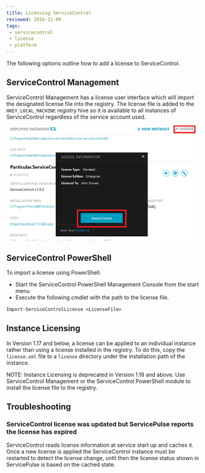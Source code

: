 ```yaml
---
title: Licensing ServiceControl
reviewed: 2016-11-09
tags:
 - servicecontrol
 - license
 - platform
---
```


The following options outline how to add a license to ServiceControl.


## ServiceControl Management

ServiceControl Management  has a license user interface which will import the designated license file into the registry. The license file is added to the `HKEY_LOCAL_MACHINE` registry hive so it is available to all instances of ServiceControl regardless of the service account used.

![](managementutil-addlicense.png 'width=500')


## ServiceControl PowerShell

To import a license using PowerShell:

 * Start the ServiceControl PowerShell Management Console from the start menu
 * Execute the following cmdlet with the path to the license file.

```ps
Import-ServiceControlLicense <LicenseFile>
```


## Instance Licensing

In Version 1.17 and below, a license can be applied to an individual instance rather than using a license installed in the registry. To do this, copy the `license.xml` file to a `license` directory under the installation path of the instance.

NOTE: Instance Licensing is deprecated in Version 1.18 and above. Use ServiceControl Management or the ServiceControl PowerShell module to install the license file to the registry.


## Troubleshooting

### ServiceControl license was updated but ServicePulse reports the license has expired

ServiceControl reads license information at service start up and caches it. Once a new license is applied the ServiceControl instance must be restarted to detect the license change, until then the license status shown in ServicePulse is based on the cached state.

